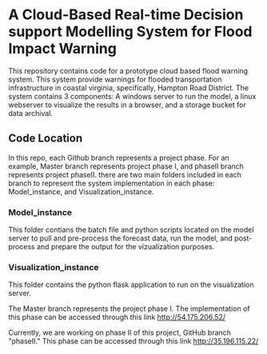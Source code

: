 # A Cloud-Based Real-time Decision support Modelling System for Flood Impact Warning 
This repository contains code for a prototype cloud based flood warning system. This system provide warnings for flooded transportation infrastructure in coastal virginia, specifically, Hampton Road District. 
The system contains 3 components: A windows server to run the model, a linux webserver to visualize the results in a browser, and a storage bucket for data archival.
## Code Location
In this repo, each Github branch represents a project phase. For an example, Master branch represents project phase I, and phaseII branch represents project phaseII. there are two main folders included in each branch to represent the system implementation in each phase: Model_instance, and Visualization_instance.
### Model_instance
This folder contians the batch file and python scripts located on the model server to pull and pre-process the forecast data, run the model, and post-process and prepare the output for the vizualization purposes.
### Visualization_instance
This folder contains the python flask application to run on the visualization server.

The Master branch represents the project phase I. The implementation of this phase can be accessed through this link http://54.175.206.52/

Currently, we are working on phase II of this project, GitHub branch "phaseII." This phase can be accessed through this link http://35.196.115.22/
